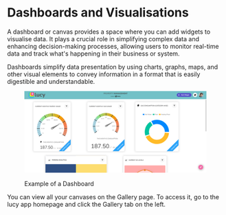 # Dashboards and Visualisations

A dashboard or canvas provides a space where you can add widgets to visualise data. It plays a crucial role in simplifying complex data and enhancing decision-making processes, allowing users to monitor real-time data and track what's happening in their business or system.&#x20;

Dashboards simplify data presentation by using charts, graphs, maps, and other visual elements to convey information in a format that is easily digestible and understandable.

<figure><img src="../.gitbook/assets/image (34).png" alt=""><figcaption><p>Example of a Dashboard</p></figcaption></figure>

You can view all your canvases on the Gallery page. To access it, go to the lucy app homepage and click the Gallery tab on the left.
